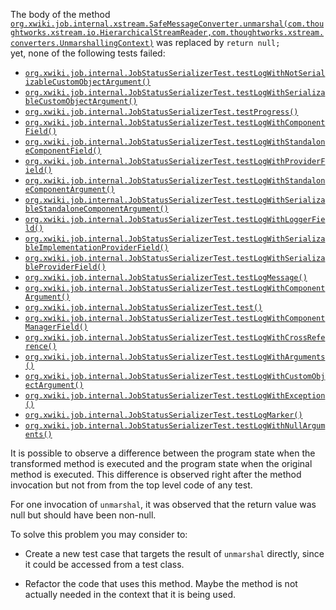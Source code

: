 
The body of the method [`org.xwiki.job.internal.xstream.SafeMessageConverter.unmarshal(com.thoughtworks.xstream.io.HierarchicalStreamReader,com.thoughtworks.xstream.converters.UnmarshallingContext)`](https://github.com/xwiki/xwiki-commons/blob/23e8a823decc3eec9e20fd5332e78041399e52d1/xwiki-commons-core/xwiki-commons-job/src/main/java/org/xwiki/job/internal/xstream/SafeMessageConverter.java) 
was  replaced by  `return null;`  
yet,  none of the following tests failed:

*  [`org.xwiki.job.internal.JobStatusSerializerTest.testLogWithNotSerializableCustomObjectArgument()`](https://github.com/xwiki/xwiki-commons/blob/23e8a823decc3eec9e20fd5332e78041399e52d1/xwiki-commons-core/xwiki-commons-job/src/test/java/org/xwiki/job/internal/JobStatusSerializerTest.java)
*  [`org.xwiki.job.internal.JobStatusSerializerTest.testLogWithSerializableCustomObjectArgument()`](https://github.com/xwiki/xwiki-commons/blob/23e8a823decc3eec9e20fd5332e78041399e52d1/xwiki-commons-core/xwiki-commons-job/src/test/java/org/xwiki/job/internal/JobStatusSerializerTest.java)
*  [`org.xwiki.job.internal.JobStatusSerializerTest.testProgress()`](https://github.com/xwiki/xwiki-commons/blob/23e8a823decc3eec9e20fd5332e78041399e52d1/xwiki-commons-core/xwiki-commons-job/src/test/java/org/xwiki/job/internal/JobStatusSerializerTest.java)
*  [`org.xwiki.job.internal.JobStatusSerializerTest.testLogWithComponentField()`](https://github.com/xwiki/xwiki-commons/blob/23e8a823decc3eec9e20fd5332e78041399e52d1/xwiki-commons-core/xwiki-commons-job/src/test/java/org/xwiki/job/internal/JobStatusSerializerTest.java)
*  [`org.xwiki.job.internal.JobStatusSerializerTest.testLogWithStandaloneComponentField()`](https://github.com/xwiki/xwiki-commons/blob/23e8a823decc3eec9e20fd5332e78041399e52d1/xwiki-commons-core/xwiki-commons-job/src/test/java/org/xwiki/job/internal/JobStatusSerializerTest.java)
*  [`org.xwiki.job.internal.JobStatusSerializerTest.testLogWithProviderField()`](https://github.com/xwiki/xwiki-commons/blob/23e8a823decc3eec9e20fd5332e78041399e52d1/xwiki-commons-core/xwiki-commons-job/src/test/java/org/xwiki/job/internal/JobStatusSerializerTest.java)
*  [`org.xwiki.job.internal.JobStatusSerializerTest.testLogWithStandaloneComponentArgument()`](https://github.com/xwiki/xwiki-commons/blob/23e8a823decc3eec9e20fd5332e78041399e52d1/xwiki-commons-core/xwiki-commons-job/src/test/java/org/xwiki/job/internal/JobStatusSerializerTest.java)
*  [`org.xwiki.job.internal.JobStatusSerializerTest.testLogWithSerializableStandaloneComponentArgument()`](https://github.com/xwiki/xwiki-commons/blob/23e8a823decc3eec9e20fd5332e78041399e52d1/xwiki-commons-core/xwiki-commons-job/src/test/java/org/xwiki/job/internal/JobStatusSerializerTest.java)
*  [`org.xwiki.job.internal.JobStatusSerializerTest.testLogWithLoggerField()`](https://github.com/xwiki/xwiki-commons/blob/23e8a823decc3eec9e20fd5332e78041399e52d1/xwiki-commons-core/xwiki-commons-job/src/test/java/org/xwiki/job/internal/JobStatusSerializerTest.java)
*  [`org.xwiki.job.internal.JobStatusSerializerTest.testLogWithSerializableImplementationProviderField()`](https://github.com/xwiki/xwiki-commons/blob/23e8a823decc3eec9e20fd5332e78041399e52d1/xwiki-commons-core/xwiki-commons-job/src/test/java/org/xwiki/job/internal/JobStatusSerializerTest.java)
*  [`org.xwiki.job.internal.JobStatusSerializerTest.testLogWithSerializableProviderField()`](https://github.com/xwiki/xwiki-commons/blob/23e8a823decc3eec9e20fd5332e78041399e52d1/xwiki-commons-core/xwiki-commons-job/src/test/java/org/xwiki/job/internal/JobStatusSerializerTest.java)
*  [`org.xwiki.job.internal.JobStatusSerializerTest.testLogMessage()`](https://github.com/xwiki/xwiki-commons/blob/23e8a823decc3eec9e20fd5332e78041399e52d1/xwiki-commons-core/xwiki-commons-job/src/test/java/org/xwiki/job/internal/JobStatusSerializerTest.java)
*  [`org.xwiki.job.internal.JobStatusSerializerTest.testLogWithComponentArgument()`](https://github.com/xwiki/xwiki-commons/blob/23e8a823decc3eec9e20fd5332e78041399e52d1/xwiki-commons-core/xwiki-commons-job/src/test/java/org/xwiki/job/internal/JobStatusSerializerTest.java)
*  [`org.xwiki.job.internal.JobStatusSerializerTest.test()`](https://github.com/xwiki/xwiki-commons/blob/23e8a823decc3eec9e20fd5332e78041399e52d1/xwiki-commons-core/xwiki-commons-job/src/test/java/org/xwiki/job/internal/JobStatusSerializerTest.java)
*  [`org.xwiki.job.internal.JobStatusSerializerTest.testLogWithComponentManagerField()`](https://github.com/xwiki/xwiki-commons/blob/23e8a823decc3eec9e20fd5332e78041399e52d1/xwiki-commons-core/xwiki-commons-job/src/test/java/org/xwiki/job/internal/JobStatusSerializerTest.java)
*  [`org.xwiki.job.internal.JobStatusSerializerTest.testLogWithCrossReference()`](https://github.com/xwiki/xwiki-commons/blob/23e8a823decc3eec9e20fd5332e78041399e52d1/xwiki-commons-core/xwiki-commons-job/src/test/java/org/xwiki/job/internal/JobStatusSerializerTest.java)
*  [`org.xwiki.job.internal.JobStatusSerializerTest.testLogWithArguments()`](https://github.com/xwiki/xwiki-commons/blob/23e8a823decc3eec9e20fd5332e78041399e52d1/xwiki-commons-core/xwiki-commons-job/src/test/java/org/xwiki/job/internal/JobStatusSerializerTest.java)
*  [`org.xwiki.job.internal.JobStatusSerializerTest.testLogWithCustomObjectArgument()`](https://github.com/xwiki/xwiki-commons/blob/23e8a823decc3eec9e20fd5332e78041399e52d1/xwiki-commons-core/xwiki-commons-job/src/test/java/org/xwiki/job/internal/JobStatusSerializerTest.java)
*  [`org.xwiki.job.internal.JobStatusSerializerTest.testLogWithException()`](https://github.com/xwiki/xwiki-commons/blob/23e8a823decc3eec9e20fd5332e78041399e52d1/xwiki-commons-core/xwiki-commons-job/src/test/java/org/xwiki/job/internal/JobStatusSerializerTest.java)
*  [`org.xwiki.job.internal.JobStatusSerializerTest.testLogMarker()`](https://github.com/xwiki/xwiki-commons/blob/23e8a823decc3eec9e20fd5332e78041399e52d1/xwiki-commons-core/xwiki-commons-job/src/test/java/org/xwiki/job/internal/JobStatusSerializerTest.java)
*  [`org.xwiki.job.internal.JobStatusSerializerTest.testLogWithNullArguments()`](https://github.com/xwiki/xwiki-commons/blob/23e8a823decc3eec9e20fd5332e78041399e52d1/xwiki-commons-core/xwiki-commons-job/src/test/java/org/xwiki/job/internal/JobStatusSerializerTest.java)


It is possible to observe a difference between the program state when the transformed method is executed and the program state when the original method is executed. This difference is observed right after the method invocation but not from from the top level code of any test.


For one invocation of `unmarshal`, it was observed that the return value  was null but should have been non-null.

To solve this problem you may consider to:

* Create a new test case that targets the result of `unmarshal` directly, since it could be accessed from a test class.


* Refactor the code that uses this method. Maybe the method is not actually needed in the context that it is being used.
